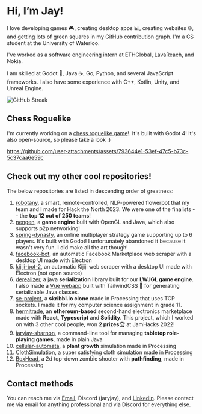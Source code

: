 # Hi, I’m Jay!

I love developing games 🎮, creating desktop apps 📊, creating websites 🌐, and getting lots of green squares in my GitHub contribution graph. I'm a CS student at the University of Waterloo.

I've worked as a software engineering intern at ETHGlobal, LavaReach, and Nokia.

I am skilled at Godot 🤖, Java ☕, Go, Python, and several JavaScript frameworks.  I also have some experience with C++, Kotlin, Unity, and Unreal Engine.

![GitHub Streak](https://streak-stats.demolab.com?user=JaryJay&theme=tokyonight&background=45%2C0C3269%2C832D4B&border=0D1117)

## Chess Roguelike

I'm currently working on a [chess roguelike game](https://github.com/JaryJay/chess-roguelike)!. It's built with Godot 4! It's also open-source, so please take a look :)

https://github.com/user-attachments/assets/793644e1-53ef-47c5-b73c-5c37caa6e59c

## Check out my other cool repositories!
The below repositories are listed in descending order of greatness:

1. [robotany](https://devpost.com/software/the-plant-whisperer), a smart, remote-controlled, NLP-powered flowerpot that my team and I made for Hack the North 2023. We were one of the finalists -- the **top 12 out of 250 teams**!
1. [nengen](https://github.com/virtual-cardboard/nengen), a **game engine** built with OpenGL and Java, which also supports p2p networking!
1. [spring-dynasty](https://github.com/JaryJay/spring-dynasty), an online multiplayer strategy game supporting up to 6 players. It's built with Godot! I unfortunately abandoned it because it wasn't very fun. I did make all the art though!
1. [facebook-bot](https://github.com/JaryJay/facebook-bot), an automatic Facebook Marketplace web scraper with a desktop UI made with Electron
1. [kijiji-bot-2](https://github.com/JaryJay/kijiji-bot-2), an automatic Kijiji web scraper with a desktop UI made with Electron (not open source)
1. [derealizer](https://github.com/virtual-cardboard/derealizer), a java **serialization** library built for our **LWJGL game engine**. I also made a [Vue webapp](https://derealizer-class-generator.netlify.app/#/generate) built with TailwindCSS 🍃 for generating serializable Java classes.
1. [se-project](https://github.com/JaryJay/se-project), a **skribbl.io clone** made in Processing that uses TCP sockets. I made it for my computer science assignment in grade 11.
1. [hermitrade](https://devpost.com/software/hermitrade), an **ethereum-based** second-hand electronics marketplace made with **React**, **Typescript** and **Solidity**. This project, which I worked on with 3 other cool people, won **2 prizes**🏆 at JamHacks 2022!
1. [jaryjay-sharnon](https://github.com/JaryJay/jaryjay-sharnon), a command-line tool for managing **tabletop role-playing games**, made in plain Java
1. [cellular-automata](https://github.com/JaryJay/cellular-automata), a **plant growth** simulation made in Processing
1. [ClothSimulation](https://github.com/JaryJay/ClothSimulation), a super satisfying cloth simulation made in Processing
1. [BoxHead](https://github.com/JaryJay/BoxHead), a 2d top-down zombie shooter with **pathfinding**, made in Processing

## Contact methods

You can reach me via [Email](mailto:jay.jrjren@gmail.com), Discord (jaryjay), and [LinkedIn](https://www.linkedin.com/in/jay-yuan-ren-107892211/). Please contact me via email for anything professional and via Discord for everything else.
